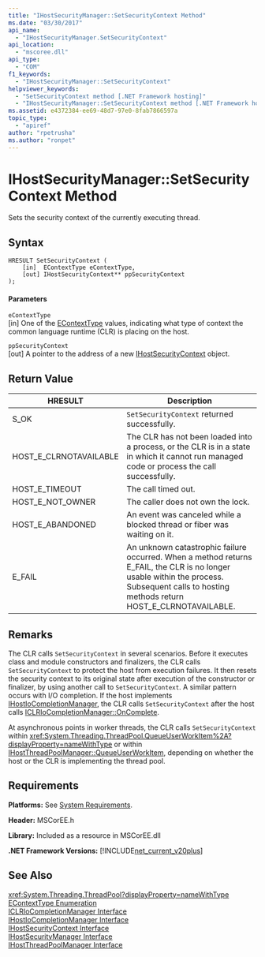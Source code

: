 ```yaml
---
title: "IHostSecurityManager::SetSecurityContext Method"
ms.date: "03/30/2017"
api_name: 
  - "IHostSecurityManager.SetSecurityContext"
api_location: 
  - "mscoree.dll"
api_type: 
  - "COM"
f1_keywords: 
  - "IHostSecurityManager::SetSecurityContext"
helpviewer_keywords: 
  - "SetSecurityContext method [.NET Framework hosting]"
  - "IHostSecurityManager::SetSecurityContext method [.NET Framework hosting]"
ms.assetid: e4372384-ee69-48d7-97e0-8fab7866597a
topic_type: 
  - "apiref"
author: "rpetrusha"
ms.author: "ronpet"
---
```

# IHostSecurityManager::SetSecurityContext Method
Sets the security context of the currently executing thread.  
  
## Syntax  
  
```  
HRESULT SetSecurityContext (  
    [in]  EContextType eContextType,  
    [out] IHostSecurityContext** ppSecurityContext  
);  
```  
  
#### Parameters  
 `eContextType`  
 [in] One of the [EContextType](../../../../docs/framework/unmanaged-api/hosting/econtexttype-enumeration.md) values, indicating what type of context the common language runtime (CLR) is placing on the host.  
  
 `ppSecurityContext`  
 [out] A pointer to the address of a new [IHostSecurityContext](../../../../docs/framework/unmanaged-api/hosting/ihostsecuritycontext-interface.md) object.  
  
## Return Value  
  
|HRESULT|Description|  
|-------------|-----------------|  
|S_OK|`SetSecurityContext` returned successfully.|  
|HOST_E_CLRNOTAVAILABLE|The CLR has not been loaded into a process, or the CLR is in a state in which it cannot run managed code or process the call successfully.|  
|HOST_E_TIMEOUT|The call timed out.|  
|HOST_E_NOT_OWNER|The caller does not own the lock.|  
|HOST_E_ABANDONED|An event was canceled while a blocked thread or fiber was waiting on it.|  
|E_FAIL|An unknown catastrophic failure occurred. When a method returns E_FAIL, the CLR is no longer usable within the process. Subsequent calls to hosting methods return HOST_E_CLRNOTAVAILABLE.|  
  
## Remarks  
 The CLR calls `SetSecurityContext` in several scenarios. Before it executes class and module constructors and finalizers, the CLR calls `SetSecurityContext` to protect the host from execution failures. It then resets the security context to its original state after execution of the constructor or finalizer, by using another call to `SetSecurityContext`. A similar pattern occurs with I/O completion. If the host implements [IHostIoCompletionManager](../../../../docs/framework/unmanaged-api/hosting/ihostiocompletionmanager-interface.md), the CLR calls `SetSecurityContext` after the host calls [ICLRIoCompletionManager::OnComplete](../../../../docs/framework/unmanaged-api/hosting/iclriocompletionmanager-oncomplete-method.md).  
  
 At asynchronous points in worker threads, the CLR calls `SetSecurityContext` within <xref:System.Threading.ThreadPool.QueueUserWorkItem%2A?displayProperty=nameWithType> or within [IHostThreadPoolManager::QueueUserWorkItem](../../../../docs/framework/unmanaged-api/hosting/ihostthreadpoolmanager-queueuserworkitem-method.md), depending on whether the host or the CLR is implementing the thread pool.  
  
## Requirements  
 **Platforms:** See [System Requirements](../../../../docs/framework/get-started/system-requirements.md).  
  
 **Header:** MSCorEE.h  
  
 **Library:** Included as a resource in MSCorEE.dll  
  
 **.NET Framework Versions:** [!INCLUDE[net_current_v20plus](../../../../includes/net-current-v20plus-md.md)]  
  
## See Also  
 <xref:System.Threading.ThreadPool?displayProperty=nameWithType>  
 [EContextType Enumeration](../../../../docs/framework/unmanaged-api/hosting/econtexttype-enumeration.md)  
 [ICLRIoCompletionManager Interface](../../../../docs/framework/unmanaged-api/hosting/iclriocompletionmanager-interface.md)  
 [IHostIoCompletionManager Interface](../../../../docs/framework/unmanaged-api/hosting/ihostiocompletionmanager-interface.md)  
 [IHostSecurityContext Interface](../../../../docs/framework/unmanaged-api/hosting/ihostsecuritycontext-interface.md)  
 [IHostSecurityManager Interface](../../../../docs/framework/unmanaged-api/hosting/ihostsecuritymanager-interface.md)  
 [IHostThreadPoolManager Interface](../../../../docs/framework/unmanaged-api/hosting/ihostthreadpoolmanager-interface.md)
